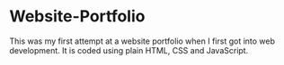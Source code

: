 # Website-Portfolio

This was my first attempt at a website portfolio when I first got into web development. It is coded using plain HTML, CSS and JavaScript.
